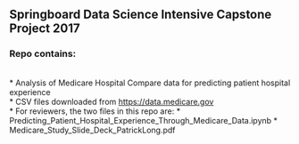 ## Springboard Data Science Intensive Capstone Project 2017<br>
### Repo contains:
<br>* Analysis of Medicare Hospital Compare data for predicting patient hospital experience
<br>* CSV files downloaded from https://data.medicare.gov 
<br>* For reviewers, the two files in this repo are: 
    * Predicting_Patient_Hospital_Experience_Through_Medicare_Data.ipynb
    * Medicare_Study_Slide_Deck_PatrickLong.pdf
